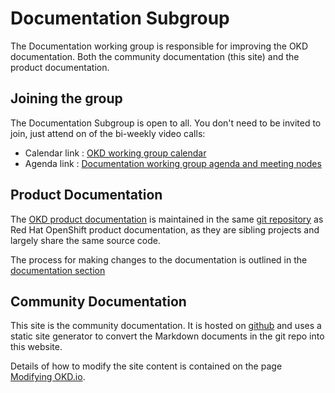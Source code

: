 # Documentation Subgroup

The Documentation working group is responsible for improving the OKD documentation.  Both the community documentation (this site) and the product documentation.

## Joining the group

The Documentation Subgroup is open to all.  You don't need to be invited to join, just attend on of the bi-weekly video calls:

- Calendar link : [OKD working group calendar](https://calendar.fedoraproject.org/list/okd/)<!--{target=_blank} comment for docusaurus compat-->
- Agenda link : [Documentation working group agenda and meeting nodes](https://hackmd.io/lPScL-5bQa-utsuRlESf-Q?view#OKD-Working-Group---Documentation-Subgroup-Meetings-Ongoing)<!--{target=_blank} comment for docusaurus compat-->

## Product Documentation

The [OKD product documentation](https://docs.okd.io)<!--{target=_blank} comment for docusaurus compat--> is maintained in the same [git repository](https://github.com/openshift/openshift-docs/)<!--{target=_blank} comment for docusaurus compat--> as Red Hat OpenShift product documentation, as they are sibling projects and largely share the same source code.

The process for making changes to the documentation is outlined in the [documentation section](../../documentation/#product-documentation)

## Community Documentation

This site is the community documentation.  It is hosted on [github](https://github.com/okd-project/okd.io/)<!--{target=_blank} comment for docusaurus compat--> and uses a static site generator to convert the Markdown documents in the git repo into this website.

Details of how to modify the site content is contained on the page [Modifying OKD.io](okd-io.md).
